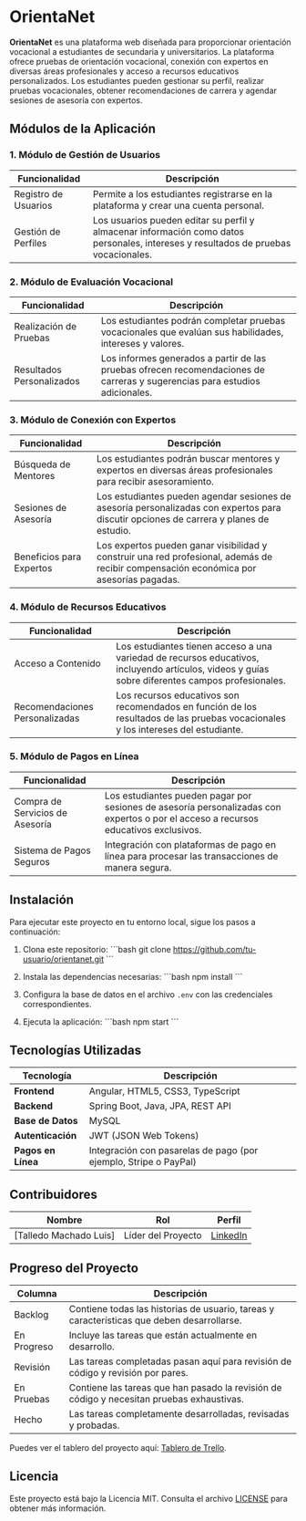 
# OrientaNet

**OrientaNet** es una plataforma web diseñada para proporcionar orientación vocacional a estudiantes de secundaria y universitarios. La plataforma ofrece pruebas de orientación vocacional, conexión con expertos en diversas áreas profesionales y acceso a recursos educativos personalizados. Los estudiantes pueden gestionar su perfil, realizar pruebas vocacionales, obtener recomendaciones de carrera y agendar sesiones de asesoría con expertos.

## Módulos de la Aplicación

### 1. Módulo de Gestión de Usuarios

| Funcionalidad               | Descripción                                                                                                                                  |
|-----------------------------|----------------------------------------------------------------------------------------------------------------------------------------------|
| Registro de Usuarios         | Permite a los estudiantes registrarse en la plataforma y crear una cuenta personal.                                                          |
| Gestión de Perfiles          | Los usuarios pueden editar su perfil y almacenar información como datos personales, intereses y resultados de pruebas vocacionales.          |

### 2. Módulo de Evaluación Vocacional

| Funcionalidad                | Descripción                                                                                                                                 |
|------------------------------|---------------------------------------------------------------------------------------------------------------------------------------------|
| Realización de Pruebas        | Los estudiantes podrán completar pruebas vocacionales que evalúan sus habilidades, intereses y valores.                                     |
| Resultados Personalizados     | Los informes generados a partir de las pruebas ofrecen recomendaciones de carreras y sugerencias para estudios adicionales.                 |

### 3. Módulo de Conexión con Expertos

| Funcionalidad                | Descripción                                                                                                                                 |
|------------------------------|---------------------------------------------------------------------------------------------------------------------------------------------|
| Búsqueda de Mentores          | Los estudiantes podrán buscar mentores y expertos en diversas áreas profesionales para recibir asesoramiento.                               |
| Sesiones de Asesoría          | Los estudiantes pueden agendar sesiones de asesoría personalizadas con expertos para discutir opciones de carrera y planes de estudio.      |
| Beneficios para Expertos      | Los expertos pueden ganar visibilidad y construir una red profesional, además de recibir compensación económica por asesorías pagadas.      |

### 4. Módulo de Recursos Educativos

| Funcionalidad                | Descripción                                                                                                                                 |
|------------------------------|---------------------------------------------------------------------------------------------------------------------------------------------|
| Acceso a Contenido            | Los estudiantes tienen acceso a una variedad de recursos educativos, incluyendo artículos, videos y guías sobre diferentes campos profesionales. |
| Recomendaciones Personalizadas| Los recursos educativos son recomendados en función de los resultados de las pruebas vocacionales y los intereses del estudiante.            |

### 5. Módulo de Pagos en Línea

| Funcionalidad                | Descripción                                                                                                                                 |
|------------------------------|---------------------------------------------------------------------------------------------------------------------------------------------|
| Compra de Servicios de Asesoría | Los estudiantes pueden pagar por sesiones de asesoría personalizadas con expertos o por el acceso a recursos educativos exclusivos.          |
| Sistema de Pagos Seguros      | Integración con plataformas de pago en línea para procesar las transacciones de manera segura.                                               |

## Instalación

Para ejecutar este proyecto en tu entorno local, sigue los pasos a continuación:

1. Clona este repositorio:
   \`\`\`bash
   git clone https://github.com/tu-usuario/orientanet.git
   \`\`\`

2. Instala las dependencias necesarias:
   \`\`\`bash
   npm install
   \`\`\`

3. Configura la base de datos en el archivo `.env` con las credenciales correspondientes.

4. Ejecuta la aplicación:
   \`\`\`bash
   npm start
   \`\`\`

## Tecnologías Utilizadas

| Tecnología         | Descripción                                                                                   |
|--------------------|-----------------------------------------------------------------------------------------------|
| **Frontend**        | Angular, HTML5, CSS3, TypeScript                                                              |
| **Backend**         | Spring Boot, Java, JPA, REST API                                                              |
| **Base de Datos**   | MySQL                                                                                         |
| **Autenticación**   | JWT (JSON Web Tokens)                                                                         |
| **Pagos en Línea**  | Integración con pasarelas de pago (por ejemplo, Stripe o PayPal)                               |

## Contribuidores

| Nombre                         | Rol               | Perfil   |
|---------------------------------|-------------------|----------|
| [Talledo Machado Luis]                     | Líder del Proyecto | [LinkedIn](https://linkedin.com/in/tu-perfil) |

## Progreso del Proyecto

| Columna      | Descripción                                                                                         |
|--------------|-----------------------------------------------------------------------------------------------------|
| Backlog      | Contiene todas las historias de usuario, tareas y características que deben desarrollarse.           |
| En Progreso  | Incluye las tareas que están actualmente en desarrollo.                                              |
| Revisión     | Las tareas completadas pasan aquí para revisión de código y revisión por pares.                      |
| En Pruebas   | Contiene las tareas que han pasado la revisión de código y necesitan pruebas exhaustivas.            |
| Hecho        | Las tareas completamente desarrolladas, revisadas y probadas.                                        |

Puedes ver el tablero del proyecto aquí: [Tablero de Trello](https://trello.com).

## Licencia

Este proyecto está bajo la Licencia MIT. Consulta el archivo [LICENSE](LICENSE) para obtener más información.
